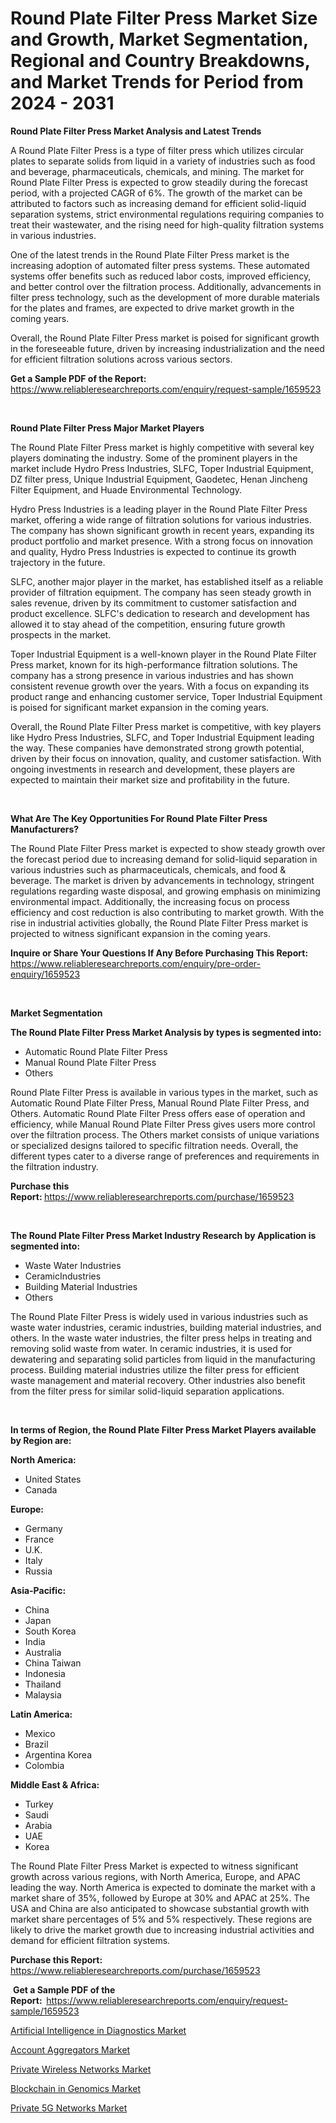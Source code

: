 <p><h1>Round Plate Filter Press Market Size and Growth, Market Segmentation, Regional and Country Breakdowns, and Market Trends for Period from 2024 -  2031</h1></p><p><strong>Round Plate Filter Press Market Analysis and Latest Trends</strong></p>
<p><p>A Round Plate Filter Press is a type of filter press which utilizes circular plates to separate solids from liquid in a variety of industries such as food and beverage, pharmaceuticals, chemicals, and mining. The market for Round Plate Filter Press is expected to grow steadily during the forecast period, with a projected CAGR of 6%. The growth of the market can be attributed to factors such as increasing demand for efficient solid-liquid separation systems, strict environmental regulations requiring companies to treat their wastewater, and the rising need for high-quality filtration systems in various industries.</p><p>One of the latest trends in the Round Plate Filter Press market is the increasing adoption of automated filter press systems. These automated systems offer benefits such as reduced labor costs, improved efficiency, and better control over the filtration process. Additionally, advancements in filter press technology, such as the development of more durable materials for the plates and frames, are expected to drive market growth in the coming years.</p><p>Overall, the Round Plate Filter Press market is poised for significant growth in the foreseeable future, driven by increasing industrialization and the need for efficient filtration solutions across various sectors.</p></p>
<p><strong>Get a Sample PDF of the Report:&nbsp;</strong> <a href="https://www.reliableresearchreports.com/enquiry/request-sample/1659523">https://www.reliableresearchreports.com/enquiry/request-sample/1659523</a></p>
<p>&nbsp;</p>
<p><strong>Round Plate Filter Press Major Market Players</strong></p>
<p><p>The Round Plate Filter Press market is highly competitive with several key players dominating the industry. Some of the prominent players in the market include Hydro Press Industries, SLFC, Toper Industrial Equipment, DZ filter press, Unique Industrial Equipment, Gaodetec, Henan Jincheng Filter Equipment, and Huade Environmental Technology.</p><p>Hydro Press Industries is a leading player in the Round Plate Filter Press market, offering a wide range of filtration solutions for various industries. The company has shown significant growth in recent years, expanding its product portfolio and market presence. With a strong focus on innovation and quality, Hydro Press Industries is expected to continue its growth trajectory in the future.</p><p>SLFC, another major player in the market, has established itself as a reliable provider of filtration equipment. The company has seen steady growth in sales revenue, driven by its commitment to customer satisfaction and product excellence. SLFC's dedication to research and development has allowed it to stay ahead of the competition, ensuring future growth prospects in the market.</p><p>Toper Industrial Equipment is a well-known player in the Round Plate Filter Press market, known for its high-performance filtration solutions. The company has a strong presence in various industries and has shown consistent revenue growth over the years. With a focus on expanding its product range and enhancing customer service, Toper Industrial Equipment is poised for significant market expansion in the coming years.</p><p>Overall, the Round Plate Filter Press market is competitive, with key players like Hydro Press Industries, SLFC, and Toper Industrial Equipment leading the way. These companies have demonstrated strong growth potential, driven by their focus on innovation, quality, and customer satisfaction. With ongoing investments in research and development, these players are expected to maintain their market size and profitability in the future.</p></p>
<p>&nbsp;</p>
<p><strong>What Are The Key Opportunities For Round Plate Filter Press Manufacturers?</strong></p>
<p><p>The Round Plate Filter Press market is expected to show steady growth over the forecast period due to increasing demand for solid-liquid separation in various industries such as pharmaceuticals, chemicals, and food & beverage. The market is driven by advancements in technology, stringent regulations regarding waste disposal, and growing emphasis on minimizing environmental impact. Additionally, the increasing focus on process efficiency and cost reduction is also contributing to market growth. With the rise in industrial activities globally, the Round Plate Filter Press market is projected to witness significant expansion in the coming years.</p></p>
<p><strong>Inquire or Share Your Questions If Any Before Purchasing This Report:</strong> <a href="https://www.reliableresearchreports.com/enquiry/pre-order-enquiry/1659523">https://www.reliableresearchreports.com/enquiry/pre-order-enquiry/1659523</a></p>
<p>&nbsp;</p>
<p><strong>Market Segmentation</strong></p>
<p><strong>The Round Plate Filter Press Market Analysis by types is segmented into:</strong></p>
<p><ul><li>Automatic Round Plate Filter Press</li><li>Manual Round Plate Filter Press</li><li>Others</li></ul></p>
<p><p>Round Plate Filter Press is available in various types in the market, such as Automatic Round Plate Filter Press, Manual Round Plate Filter Press, and Others. Automatic Round Plate Filter Press offers ease of operation and efficiency, while Manual Round Plate Filter Press gives users more control over the filtration process. The Others market consists of unique variations or specialized designs tailored to specific filtration needs. Overall, the different types cater to a diverse range of preferences and requirements in the filtration industry.</p></p>
<p><strong>Purchase this Report:&nbsp;</strong><a href="https://www.reliableresearchreports.com/purchase/1659523">https://www.reliableresearchreports.com/purchase/1659523</a></p>
<p>&nbsp;</p>
<p><strong>The Round Plate Filter Press Market Industry Research by Application is segmented into:</strong></p>
<p><ul><li>Waste Water Industries</li><li>CeramicIndustries</li><li>Building Material Industries</li><li>Others</li></ul></p>
<p><p>The Round Plate Filter Press is widely used in various industries such as waste water industries, ceramic industries, building material industries, and others. In the waste water industries, the filter press helps in treating and removing solid waste from water. In ceramic industries, it is used for dewatering and separating solid particles from liquid in the manufacturing process. Building material industries utilize the filter press for efficient waste management and material recovery. Other industries also benefit from the filter press for similar solid-liquid separation applications.</p></p>
<p>&nbsp;</p>
<p><strong>In terms of Region, the Round Plate Filter Press Market Players available by Region are:</strong></p>
<p>
    <p> <strong> North America: </strong>
        <ul>
            <li>United States</li>
            <li>Canada</li>
        </ul>
        </p> 
    <p> <strong> Europe: </strong>
        <ul>
            <li>Germany</li>
            <li>France</li>
            <li>U.K.</li>
            <li>Italy</li>
            <li>Russia</li>
        </ul>
        </p> 
    <p> <strong> Asia-Pacific: </strong>
        <ul>
            <li>China</li>
            <li>Japan</li>
            <li>South Korea</li>
            <li>India</li>
            <li>Australia</li>
            <li>China Taiwan</li>
            <li>Indonesia</li>
            <li>Thailand</li>
            <li>Malaysia</li>
        </ul>
        </p> 
    <p> <strong> Latin America: </strong>
        <ul>
            <li>Mexico</li>
            <li>Brazil</li>
            <li>Argentina Korea</li>
            <li>Colombia</li>
        </ul>
        </p> 
    <p> <strong> Middle East & Africa: </strong>
        <ul>
            <li>Turkey</li>
            <li>Saudi</li>
            <li>Arabia</li>
            <li>UAE</li>
            <li>Korea</li>
        </ul>
    </p>
    </p>
<p><p>The Round Plate Filter Press Market is expected to witness significant growth across various regions, with North America, Europe, and APAC leading the way. North America is expected to dominate the market with a market share of 35%, followed by Europe at 30% and APAC at 25%. The USA and China are also anticipated to showcase substantial growth with market share percentages of 5% and 5% respectively. These regions are likely to drive the market growth due to increasing industrial activities and demand for efficient filtration systems.</p></p>
<p><strong>Purchase this Report: </strong><a href="https://www.reliableresearchreports.com/purchase/1659523">https://www.reliableresearchreports.com/purchase/1659523</a></p>
<p>&nbsp;<strong>Get a Sample PDF of the Report:&nbsp;&nbsp;</strong><a href="https://www.reliableresearchreports.com/enquiry/request-sample/1659523">https://www.reliableresearchreports.com/enquiry/request-sample/1659523</a></p>
<p><strong></strong></p>
<p><p><a href="https://medium.com/p/c41abc03cd41/edit">Artificial Intelligence in Diagnostics Market</a></p><p><a href="https://medium.com/p/674dadaa1454/edit">Account Aggregators Market</a></p><p><a href="https://medium.com/p/82cdb179fbae/edit">Private Wireless Networks Market</a></p><p><a href="https://medium.com/p/154ec3747925/edit">Blockchain in Genomics Market</a></p><p><a href="https://medium.com/p/8927ee40716b/edit">Private 5G Networks Market</a></p></p>